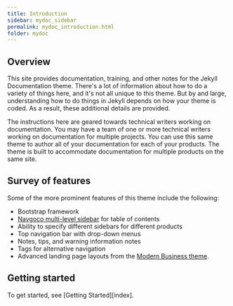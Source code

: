 ```yaml
---
title: Introduction
sidebar: mydoc_sidebar
permalink: mydoc_introduction.html
folder: mydoc
---
```


## Overview

This site provides documentation, training, and other notes for the Jekyll Documentation theme. There's a lot of information about how to do a variety of things here, and it's not all unique to this theme. But by and large, understanding how to do things in Jekyll depends on how your theme is coded. As a result, these additional details are provided.

The instructions here are geared towards technical writers working on documentation. You may have a team of one or more technical writers working on documentation for multiple projects. You can use this same theme to author all of your documentation for each of your products. The theme is built to accommodate documentation for multiple products on the same site.

## Survey of features

Some of the more prominent features of this theme include the following:

* Bootstrap framework
* [Navgoco multi-level sidebar](http://www.komposta.net/article/navgoco) for table of contents
* Ability to specify different sidebars for different products
* Top navigation bar with drop-down menus
* Notes, tips, and warning information notes
* Tags for alternative navigation
* Advanced landing page layouts from the [Modern Business theme](http://startbootstrap.com/template-overviews/modern-business/).

## Getting started

To get started, see [Getting Started][index].


